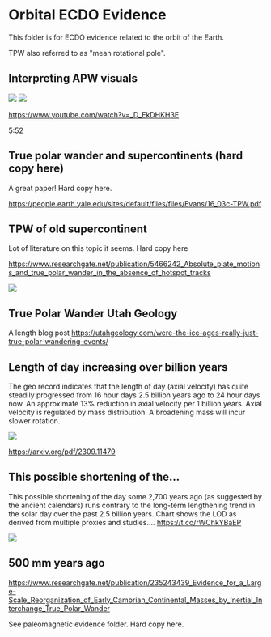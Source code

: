 # Orbital ECDO Evidence

This folder is for ECDO evidence related to the orbit of the Earth.

TPW also referred to as "mean rotational pole".

## Interpreting APW visuals

![](img/apw1.png)
![](img/apw2.png)

https://www.youtube.com/watch?v=_D_EkDHKH3E

5:52

## True polar wander and supercontinents (hard copy here)

A great paper! Hard copy here.

https://people.earth.yale.edu/sites/default/files/files/Evans/16_03c-TPW.pdf

## TPW of old supercontinent

Lot of literature on this topic it seems. Hard copy here

https://www.researchgate.net/publication/5466242_Absolute_plate_motions_and_true_polar_wander_in_the_absence_of_hotspot_tracks

![](img/tpw.png)

## True Polar Wander Utah Geology

A length blog post https://utahgeology.com/were-the-ice-ages-really-just-true-polar-wandering-events/

## Length of day increasing over billion years

The geo record indicates that the length of day (axial velocity) has quite steadily progressed from 16 hour days 2.5 billion years ago to 24 hour days now. An approximate 13% reduction in axial velocity per 1 billion years. Axial velocity is regulated by mass distribution. A broadening mass will incur slower rotation.

![](img/rotation-slowing.jpg)

https://arxiv.org/pdf/2309.11479

## This possible shortening of the...

This possible shortening of the day some 2,700 years ago (as suggested by the ancient calendars) runs contrary to the long-term lengthening trend in the solar day over the past 2.5 billion years. Chart shows the LOD as derived from multiple proxies and studies.… https://t.co/rWChkYBaEP

![](img/1807026838419447937-GRPYBdfWwAANHT-.png)

## 500 mm years ago

https://www.researchgate.net/publication/235243439_Evidence_for_a_Large-Scale_Reorganization_of_Early_Cambrian_Continental_Masses_by_Inertial_Interchange_True_Polar_Wander

See paleomagnetic evidence folder. Hard copy here.
